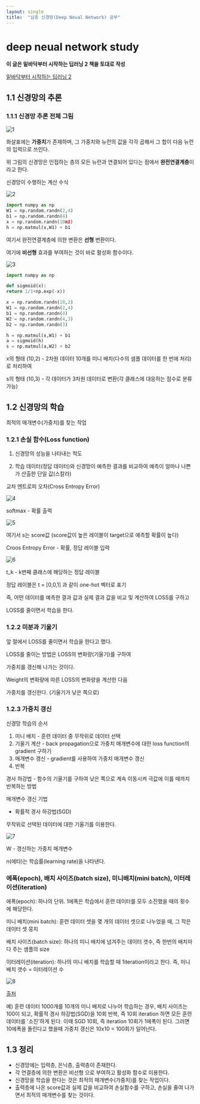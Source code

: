 ```yaml
---
layout: single
title:  "심층 신경망(Deep Neual Network) 공부"
---
```


# deep neual network study

**이 글은 밑바닥부터 시작하는 딥러닝 2 책을 토대로 작성**

[밑바닥부터 시작하는 딥러닝 2](https://github.com/WegraLee/deep-learning-from-scratch-2)

1.1 신경망의 추론
---

### 1.1.1 신경망 추론 전체 그림

![1](/assets/images/DNN/1.PNG)

화살표에는 **가중치**가 존재하며, 그 가중치와 뉴런의 값을 각각 곱해서 그 합이 다음 뉴런의 입력으로 쓰인다.

위 그림의 신경망은 인접하는 층의 모든 뉴런과 연결되어 있다는 점에서 **완전연결계층**이라고 한다.

신경망이 수행하는 계산 수식

![2](/assets/images/DNN/2.PNG)

```python
import numpy as np
W1 = np.random.randn(2,4)
b1 = np.random.randn(4)
x = np.random.randn(10m2)
h = np.matmul(x,W1) + b1
```

여기서 완전연결계층에 의한 변환은 **선형** 변환이다.

여기에 **비선형** 효과를 부여하는 것이 바로 활성화 함수이다.

![3](/assets/images/DNN/3.PNG)


```python
import numpy as np

def sigmoid(x):
return 1/1+np.exp(-x))

x = np.random.randn(10,2)
W1 = np.random.randn(2,4)
b1 = np.random.randn(4)
W2 = np.random.randn(4,3)
b2 = np.random.randn(3)

h = np.matmul(x,W1) + b1
a = sigmoid(h)
s = np.matmul(a,W2) + b2
```

x의 형태 (10,2) - 2차원 데이터 10개를 미니 배치(다수의 샘플 데이터를 한 번에 처리)로 처리하여

s의 형태 (10,3) - 각 데이터가 3차원 데이터로 변환(각 클래스에 대응하는 점수로 분류 가능)

1.2 신경망의 학습
---
최적의 매개변수(가중치)를 찾는 작업


### 1.2.1 손실 함수(Loss function)

1. 신경망의 성능을 나타내는 척도

2. 학습 데이터(정답 데이터)와 신경망이 예측한 결과를 비교하여 예측이 얼마나 나쁜가 산출한 단일 값(스칼라)

교차 엔트로피 오차(Cross Entropy Error)

![4](/assets/images/DNN/4.PNG)

softmax - 확률 출력

![5](/assets/images/DNN/5.PNG)

여기서 s는 score값 (score값이 높은 레이블이 target으로 예측할 확률이 높다)

Croos Entropy Error - 확률, 정답 레이블 입력

![6](/assets/images/DNN/6.PNG)

t_k - k번째 클래스에 해당하는 정답 레이블

정답 레이블은 t = [0,0,1] 과 같이 one-hot 벡터로 표기

즉, 어떤 데이터를 예측한 결과 값과 실제 결과 값을 비교 및 계산하여 LOSS를 구하고

LOSS를 줄이면서 학습을 한다. 


### 1.2.2 미분과 기울기

앞 절에서 LOSS를 줄이면서 학습을 한다고 했다.

LOSS를 줄이는 방법은 LOSS의 변화량(기울기)를 구하여

가중치를 갱신해 나가는 것이다.

Weight의 변화량에 따른 LOSS의 변화량을 계산한 다음

가중치를 갱신한다. (기울기가 낮은 쪽으로)


### 1.2.3 가중치 갱신

신경망 학습의 순서

1. 미니 배치      - 훈련 데이터 중 무작위로 데이터 선택 
2. 기울기 계산    - back propagation으로 가중치 매개변수에 대한 loss function의 gradient 구하기
3. 매개변수 갱신  - gradient를 사용하여 가중치 매개변수 갱신
4. 반복

경사 하강법 - 함수의 기울기를 구하여 낮은 쪽으로 계속 이동시켜 극값에 이를 때까지 반복하는 방법

매개변수 갱신 기법

- 확률적 경사 하강법(SGD)

무작위로 선택된 데이터에 대한 기울기를 이용한다.

![7](/assets/images/DNN/7.PNG)

W - 갱신하는 가중치 매개변수

n(에타)는 학습률(learning rate)을 나타낸다.


### 에폭(epoch), 배치 사이즈(batch size), 미니배치(mini batch), 이터레이션(iteration)

에폭(epoch): 하나의 단위. 1에폭은 학습에서 훈련 데이터를 모두 소진했을 때의 횟수에 해당한다.

미니 배치(mini batch): 훈련 데이터 셋을 몇 개의 데이터 셋으로 나누었을 때, 그 작은 데이터 셋 뭉치

배치 사이즈(batch size): 하나의 미니 배치에 넘겨주는 데이터 갯수, 즉 한번의 배치마다 주는 샘플의 size

이터레이션(iteration): 하나의 미니 배치를 학습할 때 1iteration이라고 한다. 즉, 미니 배치 갯수 = 이터레이션 수

![8](/assets/images/DNN/8.PNG)

[출처](https://mole-starseeker.tistory.com/59)

예) 훈련 데이터 1000개를 10개의 미니 배치로 나누어 학습하는 경우, 배치 사이즈는 100이 되고, 
확률적 경사 하강법(SGD)을 10회 반복, 즉 10회 iteration 하면 모든 훈련 데이터를 '소진'하게 된다. 
이때 SGD 10회, 즉 iteration 10회가 1에폭이 된다. 
그러면 10에폭을 돌린다고 했을때 가중치 갱신은 10x10 = 100회가 일어난다.

1.3 정리
---

- 신경망에는 입력층, 은닉층, 출력층이 존재한다.
- 각 연결층에 의한 변환은 비선형 으로 부여하고 활성화 함수로 이용한다.
- 신경망을 학습을 한다는 것은 최적의 매개변수(가중치)를 찾는 작업이다.
- 출력층에 나온 score값과 실제 값을 비교하여 손실함수를 구하고, 손실을
줄여 나가면서 최적의 매개변수를 찾는 것이다.
